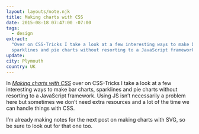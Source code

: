 ```yaml
---
layout: layouts/note.njk
title: Making charts with CSS
date: 2015-08-18 07:47:00 -07:00
tags:
  - design
extract:
  "Over on CSS-Tricks I take a look at a few interesting ways to make bar charts,
  sparklines and pie charts without resorting to a JavaScript framework. "
update:
city: Plymouth
country: UK
---
```


In _[Making charts with CSS](https://css-tricks.com/making-charts-with-css/)_ over on CSS-Tricks I take a look at a few interesting ways to make bar charts, sparklines and pie charts without resorting to a JavaScript framework. Using JS isn’t necessarily a problem here but sometimes we don’t need extra resources and a lot of the time we can handle things with CSS.

I’m already making notes for the next post on making charts with SVG, so be sure to look out for that one too.
